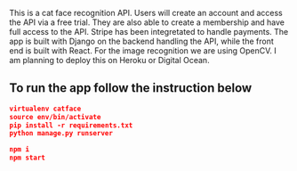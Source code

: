 This is a cat face recognition API. Users will create an account and access the API via a free trial. They are also able to create a membership and have full access to the API. Stripe has been integretated to handle payments. The app is built with Django on the backend handling the API, while the front end is built with React. For the image recognition we are using OpenCV. I am planning to deploy this on Heroku or Digital Ocean.

## To run the app follow the instruction below

```json
virtualenv catface
source env/bin/activate
pip install -r requirements.txt
python manage.py runserver
```

```json
npm i
npm start
```
